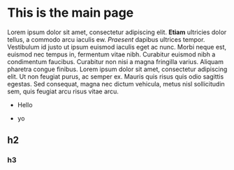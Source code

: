 # This is the main page

Lorem ipsum dolor sit amet, consectetur adipiscing elit. **Etiam** ultricies
dolor tellus, a commodo arcu iaculis ew. _Praesent_ dapibus ultrices tempor.
Vestibulum id justo ut ipsum euismod iaculis eget ac nunc. Morbi neque est,
euismod nec tempus in, fermentum vitae nibh. Curabitur euismod nibh a
condimentum faucibus. Curabitur non nisi a magna fringilla varius. Aliquam
pharetra congue finibus. Lorem ipsum dolor sit amet, consectetur adipiscing
elit. Ut non feugiat purus, ac semper ex. Mauris quis risus quis odio sagittis
egestas. Sed consequat, magna nec dictum vehicula, metus nisl sollicitudin sem,
quis feugiat arcu risus vitae arcu.

- Hello

* yo

## h2

### h3
